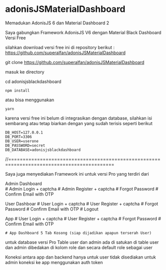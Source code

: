 # adonisJSMaterialDashboard
Memadukan AdonisJS 6 dan Material Dashboard 2

Saya gabungkan Framework AdonisJS V6 dengan Material Black Dashboard Versi Free

silahkan download versi free ini di repository berikut : https://github.com/superalfan/adonisJSMaterialDashboard

git clone https://github.com/superalfan/adonisJSMaterialDashboard

masuk ke directory 

cd adonisjsblackdashboard

    npm install

atau bisa menggunakan 

    yarn

karena versi free ini belum di integrasikan dengan database, silahkan isi sembarang
atau tetap biarkan dengan yang sudah terisis seperti berikut

    DB_HOST=127.0.0.1
    DB_PORT=3306
    DB_USER=userone
    DB_PASSWORD=secret
    DB_DATABASE=adonisjsblackdashboard



//===========================================================================================

Saya juga menyediakan Framework ini untuk versi Pro yang terdiri dari

Admin Dashboard    
    # Admin Login + captcha
    # Admin Register + captcha
    # Forgot Password 
    # Confirm Email with OTP

User Dashboar
    # User Login + captcha
    # User Register + captcha
    # Forgot Password
    # Confirm Email with OTP
    # Logout


App
    # User Login + captcha
    # User Register + captcha
    # Forgot Password
    # Confirm Email with OTP

    # App Dashboard 5 Tab Kosong (siap dijadikan apapun terserah User)


untuk database versi Pro
Table user dan admin ada di satukan di table user dan admin dibedakan di kolom role dan secara default role sebagai user

Koneksi antara app dan backend hanya untuk user tidak disediakan untuk admin
koneksi ke app menggunakan auth token
